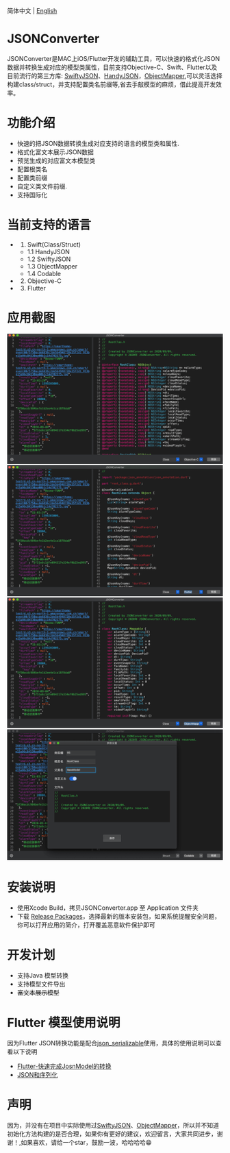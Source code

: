 
简体中文 | [English](./README.md)


JSONConverter
==========
 JSONConverter是MAC上iOS/Flutter开发的辅助工具，可以快速的格式化JSON数据并转换生成对应的模型类属性，目前支持Objective-C、Swift、Flutter以及目前流行的第三方库: [SwiftyJSON](https://github.com/SwiftyJSON/SwiftyJSON)、[HandyJSON](https://github.com/alibaba/HandyJSON)，[ObjectMapper](https://github.com/Hearst-DD/ObjectMapper),可以灵活选择构建class/struct，并支持配置类名前缀等,省去手敲模型的麻烦，借此提高开发效率。

功能介绍
============
* 快速的把JSON数据转换生成对应支持的语言的模型类和属性.
* 格式化富文本展示JSON数据
* 预览生成的对应富文本模型类
* 配置根类名
* 配置类前缀
* 自定义类文件前缀.
* 支持国际化

当前支持的语言
============
- 1. Swift(Class/Struct)
    - 1.1 HandyJSON
    - 1.2 SwiftyJSON
    - 1.3 ObjectMapper
    - 1.4 Codable
- 2. Objective-C
- 3. Flutter

应用截图
========================
![1.png](/Screenshots/1.png)
![2.png](/Screenshots/2.png)
![3.png](/Screenshots/3.png)
![4.png](/Screenshots/4.png)

安装说明
============
* 使用Xcode Build，拷贝JSONConverter.app 至 Application 文件夹
* 下载 [Release Packages](https://github.com/DevYao/JSONConverter/releases)，选择最新的版本安装包，如果系统提醒安全问题，你可以打开应用的简介，打开覆盖恶意软件保护即可

开发计划
=====
* 支持Java 模型转换
* 支持模型文件导出
* ~~富文本展示模型~~

Flutter 模型使用说明
========================
因为Flutter JSON转换功能是配合[json_serializable](https://github.com/dart-lang/json_serializable)使用，具体的使用说明可以查看以下说明
* [Flutter-快速完成JosnModel的转换](https://www.jianshu.com/p/8e22a383bc4b)
* [JSON和序列化](https://flutterchina.club/json/)

声明
========================
因为，并没有在项目中实际使用过[SwiftyJSON](https://github.com/SwiftyJSON/SwiftyJSON)、[ObjectMapper](https://github.com/Hearst-DD/ObjectMapper)，所以并不知道初始化方法构建的是否合理，如果你有更好的建议，欢迎留言，大家共同进步，谢谢！,如果喜欢，请给一个star，鼓励一波，哈哈哈哈😁